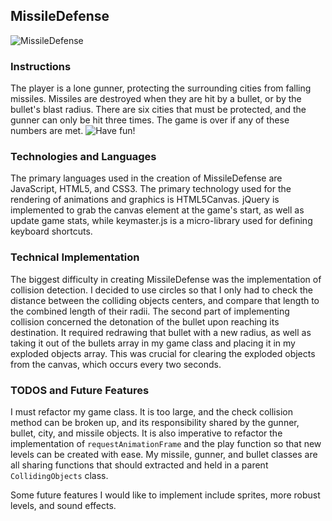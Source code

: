 ## MissileDefense

![MissileDefense](https://noejoaquin.github.io/MissileDefense/)

### Instructions

The player is a lone gunner, protecting the surrounding cities from falling missiles. Missiles are destroyed when they are hit by a bullet, or by the bullet's blast radius. There are six cities that must be protected, and the gunner can only be hit three times. The game is over if any of these numbers are met. ![Have fun!](https://noejoaquin.github.io/MissileDefense/)


### Technologies and Languages

The primary languages used in the creation of MissileDefense are JavaScript, HTML5, and CSS3. The primary technology used for the rendering of animations and graphics is HTML5Canvas. jQuery is implemented to grab the canvas element at the game's start, as well as update game stats, while keymaster.js is a micro-library used for defining keyboard shortcuts.


### Technical Implementation

The biggest difficulty in creating MissileDefense was the implementation of collision detection. I decided to use circles so that I only had to check the distance between the colliding objects centers, and compare that length to the combined length of their radii. The second part of implementing collision concerned the detonation of the bullet upon reaching its destination. It required redrawing that  bullet with a new radius, as well as taking it out of the bullets array in my game class and placing it in my exploded objects array. This was crucial for clearing the exploded objects from the canvas, which occurs every two seconds.

### TODOS and Future Features

I must refactor my game class. It is too large, and the check collision method can be broken up, and its responsibility shared by the gunner, bullet, city, and missile objects. It is also imperative to refactor the implementation of `requestAnimationFrame` and the play function so that new levels can be created with ease. My missile, gunner, and bullet classes are all sharing functions that should extracted and held in a parent `CollidingObjects` class.

Some future features I would like to implement include sprites, more robust levels, and sound effects.

